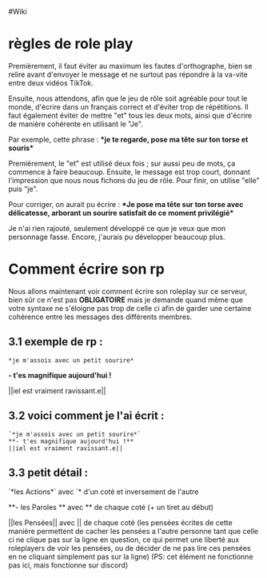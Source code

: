 #Wiki

# règles de role play

Premièrement, il faut éviter au maximum les fautes d'orthographe, bien se relire avant d'envoyer le message et ne surtout pas répondre à la va-vite entre deux vidéos TikTok.

Ensuite, nous attendons, afin que le jeu de rôle soit agréable pour tout le monde, d'écrire dans un français correct et d'éviter trop de répétitions. Il faut également éviter de mettre "et" tous les deux mots, ainsi que d'écrire de manière cohérente en utilisant le "Je".

Par exemple, cette phrase : 
**\*je te regarde, pose ma tête sur ton torse et souris\***

Premièrement, le "et" est utilisé deux fois ; sur aussi peu de mots, ça commence à faire beaucoup. Ensuite, le message est trop court, donnant l'impression que nous nous fichons du jeu de rôle. Pour finir, on utilise "elle" puis "je".

Pour corriger, on aurait pu écrire : 
**\*Je pose ma tête sur ton torse avec délicatesse, arborant un sourire satisfait de ce moment privilégié\***

Je n'ai rien rajouté, seulement développé ce que je veux que mon personnage fasse. Encore, j'aurais pu développer beaucoup plus.

# Comment écrire son rp

Nous allons maintenant voir comment écrire son roleplay sur ce serveur, bien sûr ce n'est pas **OBLIGATOIRE** mais je demande quand même que votre syntaxe ne s'éloigne pas trop de celle ci afin de garder une certaine cohérence entre les messages des différents membres.

## 3.1 exemple de rp :

`*je m'assois avec un petit sourire*`

**- t'es magnifique aujourd'hui !**

||iel est vraiment ravissant.e||

## 3.2 voici comment je l'ai écrit :

```
`*je m'assois avec un petit sourire*`  
**- t'es magnifique aujourd'hui !**  
||iel est vraiment ravissant.e||
```

## 3.3 petit détail :

\`\*les Actions\*\` avec \`\* d'un coté et inversement de l'autre

\*\*- les Paroles \*\* avec \*\* de chaque coté (+ un tiret au début)

||les Pensées|| avec || de chaque coté (les pensées écrites de cette manière permettent de cacher les pensées a l'autre personne tant que celle ci ne clique pas sur la ligne en question, ce qui permet une liberté aux roleplayers de voir les pensées, ou de décider de ne pas lire ces pensées en ne cliquant simplement pas sur la ligne) (PS: cet élément ne fonctionne pas ici, mais fonctionne sur discord)
